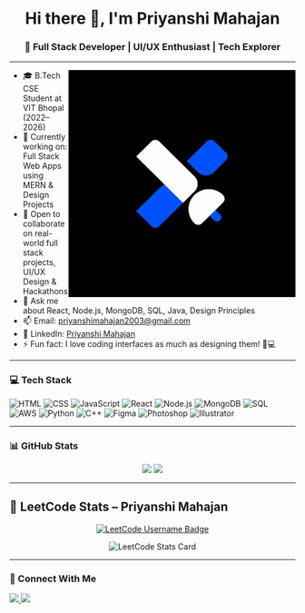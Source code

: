 <h1 align="center">Hi there 👋, I'm Priyanshi Mahajan</h1>
<h3 align="center">🚀 Full Stack Developer | UI/UX Enthusiast | Tech Explorer</h3>

---

<img align="right" alt="Coding" width="400" src="CreativeGIF.gif">

- 🎓 B.Tech CSE Student at VIT Bhopal (2022–2026)  
- 🔭 Currently working on: Full Stack Web Apps using MERN & Design Projects  
- 👯 Open to collaborate on real-world full stack projects, UI/UX Design & Hackathons  
- 💬 Ask me about React, Node.js, MongoDB, SQL, Java, Design Principles  
- 📫 Email: priyanshimahajan2003@gmail.com  
- 💼 LinkedIn: [Priyanshi Mahajan](https://www.linkedin.com/in/priyanshimahajan/)  
- ⚡ Fun fact: I love coding interfaces as much as designing them! 🎨💻 

---

### 💻 Tech Stack

![HTML](https://img.shields.io/badge/HTML-E34F26?style=flat&logo=html5&logoColor=white)
![CSS](https://img.shields.io/badge/CSS-1572B6?style=flat&logo=css3&logoColor=white)
![JavaScript](https://img.shields.io/badge/JavaScript-F7DF1E?style=flat&logo=javascript&logoColor=black)
![React](https://img.shields.io/badge/React-61DAFB?style=flat&logo=react&logoColor=black)
![Node.js](https://img.shields.io/badge/Node.js-339933?style=flat&logo=node.js&logoColor=white)
![MongoDB](https://img.shields.io/badge/MongoDB-4EA94B?style=flat&logo=mongodb&logoColor=white)
![SQL](https://img.shields.io/badge/SQL-4479A1?style=flat&logo=postgresql&logoColor=white)
![AWS](https://img.shields.io/badge/AWS-FF9900?style=flat&logo=amazonaws&logoColor=white)
![Python](https://img.shields.io/badge/Python-3776AB?style=flat&logo=python&logoColor=white)
![C++](https://img.shields.io/badge/C++-00599C?style=flat&logo=cplusplus&logoColor=white)
![Figma](https://img.shields.io/badge/Figma-F24E1E?style=flat&logo=figma&logoColor=white)
![Photoshop](https://img.shields.io/badge/Photoshop-31A8FF?style=flat&logo=adobe-photoshop&logoColor=white)
![Illustrator](https://img.shields.io/badge/Illustrator-FF9A00?style=flat&logo=adobe-illustrator&logoColor=white)


---

### 📊 GitHub Stats

<p align="center">
  <img src="https://github-readme-stats.vercel.app/api?username=priyanshimahajan03&show_icons=true&count_private=true&theme=react" height="160" />
  <img src="https://github-readme-stats.vercel.app/api/top-langs/?username=priyanshimahajan03&layout=compact&theme=react&hide=shell,php,ruby,typescript" height="160"/>
</p>

---

## 🧠 LeetCode Stats – Priyanshi Mahajan



<p align="center">
  <a href="https://leetcode.com/u/priyanshimahajan03/" target="_blank">
    <img src="https://img.shields.io/badge/LeetCode-priyanshimahajan03-blue.svg?style=for-the-badge&logo=leetcode&logoColor=yellow" alt="LeetCode Username Badge"/>
  </a>
</p>

<p align="center">
  <img src="https://leetcode-stats.vercel.app/api?username=priyanshimahajan03&theme=dark" alt="LeetCode Stats Card" />
</p>

---

### 🤝 Connect With Me

<a href="https://www.linkedin.com/in/priyanshimahajan03">
  <img src="https://img.shields.io/badge/LinkedIn-blue?style=flat&logo=linkedin&logoColor=white">
</a>
<a href="mailto:priyanshimahajan2003@gmail.com">
  <img src="https://img.shields.io/badge/Email-D14836?style=flat&logo=gmail&logoColor=white">
</a>

